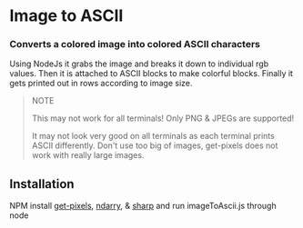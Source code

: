 # Image to ASCII
### Converts a colored image into colored ASCII characters

Using NodeJs it grabs the image and breaks it down to individual rgb values. Then it is attached to ASCII blocks to make colorful blocks. Finally it gets printed out in rows according to image size. 

> NOTE
>
> This may not work for all terminals!
> Only PNG & JPEGs are supported!
>
> It may not look very good on all terminals as each terminal prints ASCII differently.
> Don't use too big of images, get-pixels does not work with really large images.

## Installation

NPM install [get-pixels](https://www.npmjs.com/package/get-pixels?activeTab=readme), [ndarry](https://www.npmjs.com/package/ndarray), & [sharp](https://www.npmjs.com/package/sharp)
and run imageToAscii.js through node
